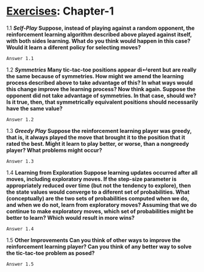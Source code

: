 # [Exercises](../Exercises/README.md): Chapter-1
1.1 ***Self-Play* Suppose, instead of playing against a random opponent, the reinforcement learning algorithm described above played against itself, with both sides learning. What do you think would happen in this case? Would it learn a diferent policy for selecting moves?**

    Answer 1.1

1.2 ***Symmetries* Many tic-tac-toe positions appear di↵erent but are really the same because of symmetries. How might we amend the learning process described above to take advantage of this? In what ways would this change improve the learning process? Now think again. Suppose the opponent did not take advantage of symmetries. In that case, should we? Is it true, then, that symmetrically equivalent positions should necessarily have the same value?**

    Answer 1.2

1.3 ***Greedy Play* Suppose the reinforcement learning player was greedy, that is, it always played the move that brought it to the position that it rated the best. Might it learn to play better, or worse, than a nongreedy player? What problems might occur?**

    Answer 1.3

1.4 **Learning from Exploration Suppose learning updates occurred after all moves, including exploratory moves. If the step-size parameter is appropriately reduced over time (but not the tendency to explore), then the state values would converge to a diferent set of probabilities. What (conceptually) are the two sets of probabilities computed when we do, and when we do not, learn from exploratory moves? Assuming that we do continue to make exploratory moves, which set of probabilities might be better to learn? Which would result in more wins?**

    Answer 1.4

1.5 **Other Improvements Can you think of other ways to improve the reinforcement learning player? Can you think of any better way to solve the tic-tac-toe problem as posed?**

    Answer 1.5